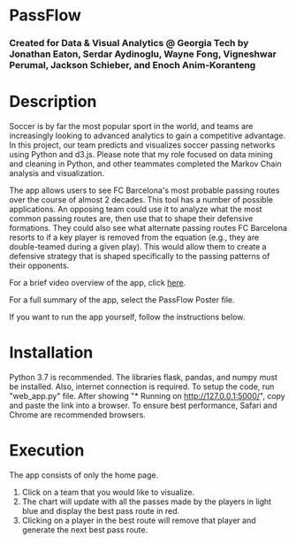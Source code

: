 # PassFlow
### Created for Data & Visual Analytics @ Georgia Tech by Jonathan Eaton, Serdar Aydinoglu, Wayne Fong, Vigneshwar Perumal, Jackson Schieber, and Enoch Anim-Koranteng

# Description
Soccer is by far the most popular sport in the world, and teams are increasingly looking to advanced analytics to gain a competitive advantage. In this project, our team predicts and visualizes soccer passing networks using Python and d3.js. Please note that my role focused on data mining and cleaning in Python, and other teammates completed the Markov Chain analysis and visualization. 

The app allows users to see FC Barcelona's most probable passing routes over the course of almost 2 decades. This tool has a number of possible applications. An opposing team could use it to analyze what the most common passing routes are, then use that to shape their defensive formations. They could also see what alternate passing routes FC Barcelona resorts to if a key player is removed from the equation (e.g., they are double-teamed during a given play). This would allow them to create a defensive strategy that is shaped specifically to the passing patterns of their opponents.

For a brief video overview of the app, click [here](https://youtu.be/51xKCuDWBJQ).

For a full summary of the app, select the PassFlow Poster file.

If you want to run the app yourself, follow the instructions below.

# Installation
Python 3.7 is recommended. The libraries flask, pandas, and numpy must be installed.
Also, internet connection is required. 
To setup the code, run "web_app.py" file. 
After showing "* Running on http://127.0.0.1:5000/", copy and paste the link into a browser. 
To ensure best performance, Safari and Chrome are recommended browsers.

# Execution
The app consists of only the home page. 
1. Click on a team that you would like to visualize. 
2. The chart will update with all the passes made by the players in light blue and display the best pass route in red. 
3. Clicking on a player in the best route will remove that player and generate the next best pass route.
